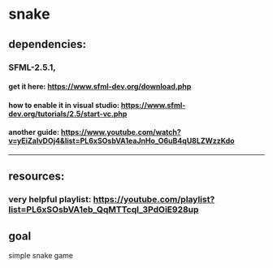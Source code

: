# snake

## dependencies:
### SFML-2.5.1, 
#### get it here: https://www.sfml-dev.org/download.php
#### how to enable it in visual studio: https://www.sfml-dev.org/tutorials/2.5/start-vc.php
#### another guide: https://www.youtube.com/watch?v=yEiZalvDOj4&list=PL6xSOsbVA1eaJnHo_O6uB4qU8LZWzzKdo

----------------------------------------------------------------------------------------------------------------
## resources:
### very helpful playlist: https://youtube.com/playlist?list=PL6xSOsbVA1eb_QqMTTcql_3PdOiE928up

## goal
simple snake game
